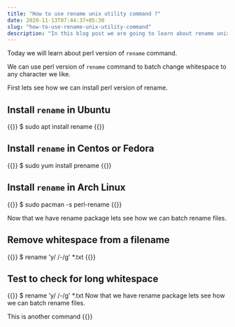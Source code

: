 ```yaml
---
title: "How to use rename unix utility command ?"
date: 2020-11-13T07:44:37+05:30
slug: "how-to-use-rename-unix-utility-command"
description: "In this blog post we are going to learn about rename unix command"
---
```



Today we will learn about perl version of `rename` command.

We can use perl version of `rename` command to batch change whitespace to any character we like.

First lets see how we can install perl version of rename.

## Install `rename` in Ubuntu

{{<clicommand>}}
$ sudo apt install rename
{{</clicommand>}}


## Install `rename` in Centos or Fedora 

{{<clicommand>}}
$ sudo yum install prename
{{</clicommand>}}

## Install `rename` in Arch Linux 

{{<clicommand>}}
$ sudo pacman -s perl-rename
{{</clicommand>}}

Now that we have rename package lets see how we can batch rename files.

## Remove whitespace from a filename

{{<clicommand>}}
$ rename 'y/ /-/g' *.txt
{{</clicommand>}}


## Test to check for long whitespace 

{{<clicommand>}}
$ rename 'y/ /-/g' *.txt Now that we have rename package lets see how we can batch rename files.

This is another command
{{</clicommand>}}

